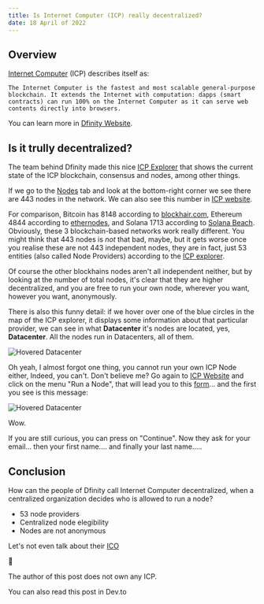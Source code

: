 ```yaml
---
title: Is Internet Computer (ICP) really decentralized?
date: 18 April of 2022
---
```


## Overview

[Internet Computer](https://internetcomputer.org/) (ICP) describes itself as:

```
The Internet Computer is the fastest and most scalable general-purpose blockchain. It extends the Internet with computation: dapps (smart contracts) can run 100% on the Internet Computer as it can serve web contents directly into browsers.
```

You can learn more in [Dfinity Website](https://dfinity.org/howitworks).

## Is it trully decentralized?

The team behind Dfinity made this nice [ICP Explorer](https://dashboard.internetcomputer.org/) that shows the current state of the ICP blockchain, consensus and nodes, among other things.

If we go to the [Nodes](https://dashboard.internetcomputer.org/nodes) tab and look at the bottom-right corner we see there are 443 nodes in the network. We can also see this number in [ICP website](https://internetcomputer.org/). 

For comparison, Bitcoin has 8148 according to [blockhair.com](https://blockchair.com/bitcoin/nodes), Ethereum 4844 according to [ethernodes](https://www.ethernodes.org/), and Solana 1713 according to [Solana Beach](https://solanabeach.io/validators). Obviously, these 3 blockchain-based networks work really different. You might think that 443 nodes is _not_ that bad, maybe, but it gets worse once you realise these are not 443 independent nodes, they are in fact, just 53 entities (also called Node Providers) according to the [ICP explorer](https://dashboard.internetcomputer.org/). 

Of course the other blockhains nodes aren't all independent neither, but by looking at the number of total nodes, it's clear that they are higher decentralized, and you are free to run your own node, wherever you want, however you want, anonymously.

There is also this funny detail: if we hover over one of the blue circles in the map of the ICP explorer, it displays some information about that particular provider, we can see in what **Datacenter** it's nodes are located, yes, **Datacenter**. All the nodes run in Datacenters, all of them.

![Hovered Datacenter](../blog/internet_computer/1_hovered_node_provider.png)

Oh yeah, I almost forgot one thing, you cannot run your own ICP Node either, Indeed, you can't. Don't believe me? Go again to [ICP Website](https://internetcomputer.org/) and click on the menu "Run a Node", that will lead you to this [form](https://internet-computer.typeform.com/to/IWl3iClx)... and the first you see is this message:

![Hovered Datacenter](../blog/internet_computer/1_ica_run_node.png)

Wow.

If you are still curious, you can press on "Continue". Now they ask for your email... then your first name.... and finally your last name.....

## Conclusion

How can the people of Dfinity call Internet Computer decentralized, when a centralized organization decides who is allowed to run a node?

- 53 node providers
- Centralized node elegibility
- Nodes are not anonymous

Let's not even talk about their [ICO](https://coincodex.com/ico/internet-computer/)

🥸

The author of this post does not own any ICP.

You can also read this post in Dev.to